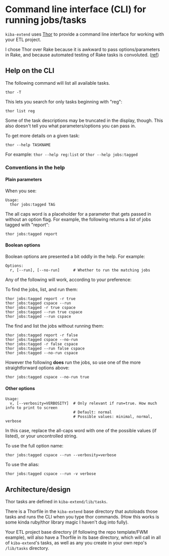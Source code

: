 # Command line interface (CLI) for running jobs/tasks

`kiba-extend` uses [Thor](http://whatisthor.com/) to provide a command line interface for working with your ETL project. 

I chose Thor over Rake because it is awkward to pass options/parameters in Rake, and because automated testing of Rake tasks is convoluted. ([ref](https://technology.doximity.com/articles/move-over-rake-thor-is-the-new-king))

## Help on the CLI

The following command will list all available tasks. 

`thor -T`

This lets you search for only tasks beginning with "reg":

`thor list reg`

Some of the task descriptions may be truncated in the display, though. This also doesn't tell you what parameters/options you can pass in. 

To get more details on a given task: 

`thor --help TASKNAME`

For example: `thor --help reg:list` or `thor --help jobs:tagged`

### Conventions in the help

#### Plain parameters

When you see: 

```
Usage:
  thor jobs:tagged TAG
```

The all caps word is a placeholder for a parameter that gets passed in without an option flag. For example, the following returns a list of jobs tagged with "report":

`thor jobs:tagged report`

#### Boolean options

Boolean options are presented a bit oddly in the help. For example: 

```
Options:
  r, [--run], [--no-run]      # Whether to run the matching jobs
```

Any of the following will work, according to your preference:

To find the jobs, list, and run them:

```
thor jobs:tagged report -r true
thor jobs:tagged cspace --run
thor jobs:tagged -r true cspace
thor jobs:tagged --run true cspace
thor jobs:tagged --run cspace
```

The find and list the jobs without running them:

```
thor jobs:tagged report -r false
thor jobs:tagged cspace --no-run
thor jobs:tagged -r false cspace
thor jobs:tagged --run false cspace
thor jobs:tagged --no-run cspace
```

However the following **does** run the jobs, so use one of the more straightforward options above:

```
thor jobs:tagged cspace --no-run true
```

#### Other options

```
Usage:
  v, [--verbosity=VERBOSITY]  # Only relevant if run=true. How much info to print to screen
                              # Default: normal
                              # Possible values: minimal, normal, verbose
```

In this case, replace the all-caps word with one of the possible values (if listed), or your uncontrolled string.

To use the full option name: 

`thor jobs:tagged cspace --run --verbosity=verbose`

To use the alias:

`thor jobs:tagged cspace --run -v verbose`

## Architecture/design

Thor tasks are defined in `kiba-extend/lib/tasks`.

There is a Thorfile in the `kiba-extend` base directory that autoloads those tasks and runs the CLI when you type thor commands. (How this works is some kinda ruby/thor library magic I haven't dug into fully).

Your ETL project base directory (if following the repo template/FWM example), will also have a Thorfile in its base directory, which will call in all of `kiba-extend`'s tasks, as well as any you create in your own repo's `/lib/tasks` directory.

